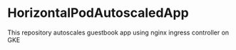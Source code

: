 # HorizontalPodAutoscaledApp
This repository autoscales guestbook app using nginx ingress controller on GKE
